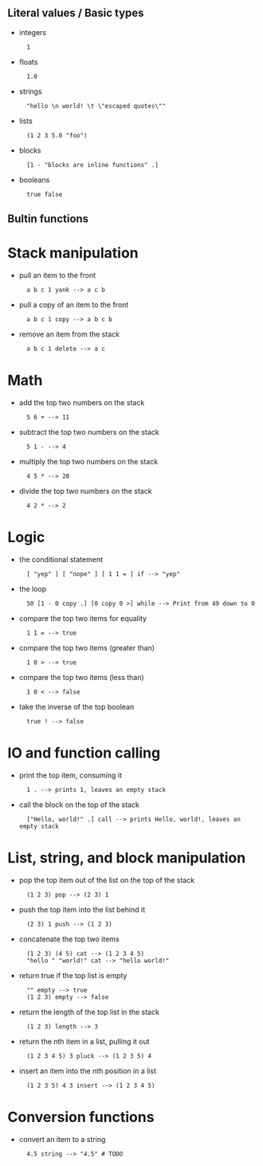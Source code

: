 Literal values / Basic types
----------------------------

- integers

        1
- floats

        1.0
- strings

        "hello \n world! \t \"escaped quotes\""
- lists

        (1 2 3 5.0 "foo")
- blocks

        [1 - "blocks are inline functions" .]
- booleans

        true false
 
Bultin functions
----------------

Stack manipulation
==================

- pull an item to the front

        a b c 1 yank --> a c b
- pull a copy of an item to the front

        a b c 1 copy --> a b c b
- remove an item from the stack

        a b c 1 delete --> a c

Math
====

- add the top two numbers on the stack

        5 6 + --> 11
- subtract the top two numbers on the stack

        5 1 - --> 4
- multiply the top two numbers on the stack

        4 5 * --> 20
- divide the top two numbers on the stack

        4 2 * --> 2

Logic
=====

- the conditional statement

        [ "yep" ] [ "nope" ] [ 1 1 = ] if --> "yep"
- the loop

        50 [1 - 0 copy .] [0 copy 0 >] while --> Print from 49 down to 0
- compare the top two items for equality

        1 1 = --> true
- compare the top two items (greater than)

        1 0 > --> true
- compare the top two items (less than)

        1 0 < --> false
- take the inverse of the top boolean

        true ! --> false

IO and function calling
=======================

- print the top item, consuming it

        1 . --> prints 1, leaves an empty stack
- call the block on the top of the stack

        ["Hello, world!" .] call --> prints Hello, world!, leaves an empty stack

List, string, and block manipulation
====================================

- pop the top item out of the list on the top of the stack

        (1 2 3) pop --> (2 3) 1
- push the top item into the list behind it

        (2 3) 1 push --> (1 2 3)
- concatenate the top two items

        (1 2 3) (4 5) cat --> (1 2 3 4 5)
        "hello " "world!" cat --> "hello world!"
- return true if the top list is empty

        "" empty --> true
        (1 2 3) empty --> false
- return the length of the top list in the stack

        (1 2 3) length --> 3
- return the nth item in a list, pulling it out

        (1 2 3 4 5) 3 pluck --> (1 2 3 5) 4
- insert an item into the nth position in a list

        (1 2 3 5) 4 3 insert --> (1 2 3 4 5)

Conversion functions
====================

- convert an item to a string

        4.5 string --> "4.5" # TODO
